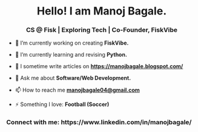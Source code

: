 <h1 align="center">Hello! I am Manoj Bagale.</h1>
<h3 align="center">CS @ Fisk | Exploring Tech | Co-Founder, FiskVibe</h3>

- 🔭 I’m currently working on creating **FiskVibe.**

- 🌱 I’m currently learning and revising **Python.**

- 📝 I sometime write articles on **https://manojbagale.blogspot.com/**

- 💬 Ask me about **Software/Web Development.**

- 📫 How to reach me **manojbagale04@gmail.com**

- ⚡ Something I love: **Football (Soccer)**

<h3 align="left">Connect with me: https://www.linkedin.com/in/manojbagale/ </h3>
<p align="left">
</p>
